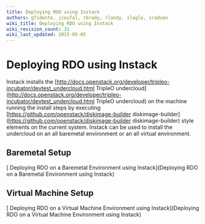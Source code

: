 ```yaml
---
title: Deploying RDO using Instack
authors: gfidente, jcoufal, rbrady, rlandy, slagle, sradvan
wiki_title: Deploying RDO using Instack
wiki_revision_count: 31
wiki_last_updated: 2015-05-05
---
```


# Deploying RDO using Instack

Instack installs the [http://docs.openstack.org/developer/tripleo-incubator/devtest_undercloud.html TripleO undercloud](http://docs.openstack.org/developer/tripleo-incubator/devtest_undercloud.html TripleO undercloud) on the machine running the install steps by executing [https://github.com/openstack/diskimage-builder diskimage-builder](https://github.com/openstack/diskimage-builder diskimage-builder) style elements on the current system. Instack can be used to install the undercloud on an all baremetal environment or an all virtual environment.

## Baremetal Setup

[ Deploying RDO on a Baremetal Environment using Instack](Deploying RDO on a Baremetal Environment using Instack)

## Virtual Machine Setup

[ Deploying RDO on a Virtual Machine Environment using Instack](Deploying RDO on a Virtual Machine Environment using Instack)
